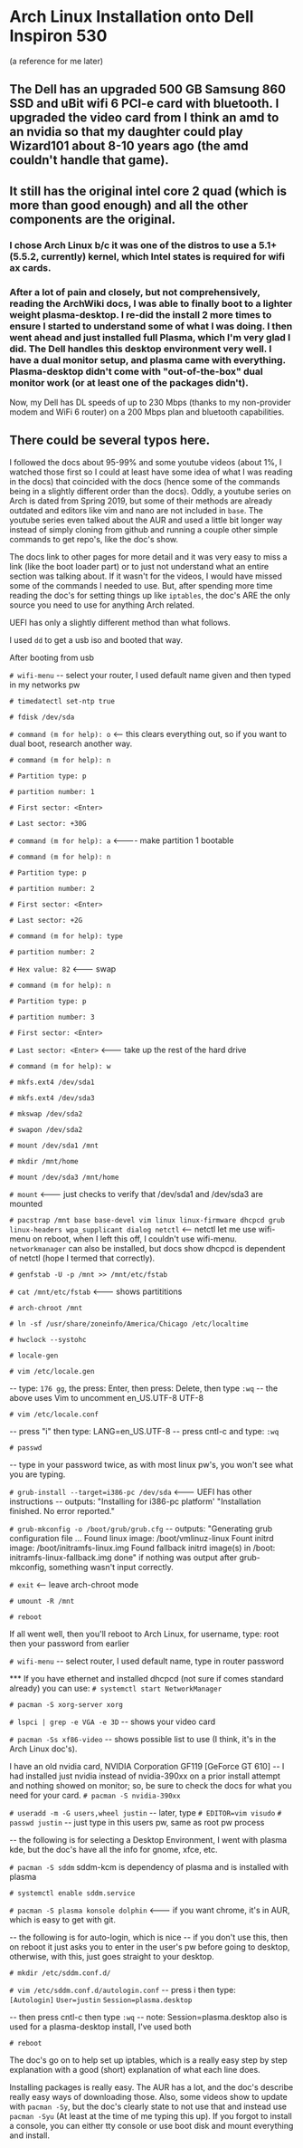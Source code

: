 # Arch Linux Installation onto Dell Inspiron 530
(a reference for me later)

## The Dell has an upgraded 500 GB Samsung 860 SSD and uBit wifi 6 PCI-e card with bluetooth. I upgraded the video card from I think an amd to an nvidia so that my daughter could play Wizard101 about 8-10 years ago (the amd couldn't handle that game).
## It still has the original intel core 2 quad (which is more than good enough) and all the other components are the original.

### I chose Arch Linux b/c it was one of the distros to use a 5.1+ (5.5.2, currently) kernel, which Intel states is required for wifi ax cards.

### After a lot of pain and closely, but not comprehensively, reading the ArchWiki docs, I was able to finally boot to a lighter weight plasma-desktop. I re-did the install 2 more times to ensure I started to understand some of what I was doing. I then went ahead and just installed full Plasma, which I'm very glad I did. The Dell handles this desktop environment very well. I have a dual monitor setup, and plasma came with everything. Plasma-desktop didn't come with "out-of-the-box" dual monitor work (or at least one of the packages didn't). 

Now, my Dell has DL speeds of up to 230 Mbps (thanks to my non-provider modem and WiFi 6 router) on a 200 Mbps plan and bluetooth capabilities. 

## There could be several typos here. 

I followed the docs about 95-99% and some youtube videos (about 1%, I watched those first so I could at least have some idea of what I was reading in the docs) that coincided with the docs (hence some of the commands being in a slightly different order than the docs). Oddly, a youtube series on Arch is dated from Spring 2019, but some of their methods are already outdated and editors like vim and nano are not included in `base`. The youtube series even talked about the AUR and used a little bit longer way instead of simply cloning from github and running a couple other simple commands to get repo's, like the doc's show.

The docs link to other pages for more detail and it was very easy to miss a link (like the boot loader part) or to just not understand what an entire section was talking about. If it wasn't for the videos, I would have missed some of the commands I needed to use. But, after spending more time reading the doc's for setting things up like `iptables`, the doc's ARE the only source you need to use for anything Arch related.

UEFI has only a slightly different method than what follows.

I used `dd` to get a usb iso and booted that way.

After booting from usb

`# wifi-menu`
  -- select your router, I used default name given and then typed in my networks pw

`# timedatectl set-ntp true`

`# fdisk /dev/sda`

`# command (m for help): o` <-- this clears everything out, so if you want to dual boot, research another way.

`# command (m for help): n`

`# Partition type: p`

`# partition number: 1`

`# First sector: <Enter>`

`# Last sector: +30G`

`# command (m for help): a` <---- make partition 1 bootable

`# command (m for help): n`

`# Partition type: p`

`# partition number: 2`

`# First sector: <Enter>`

`# Last sector: +2G`

`# command (m for help): type`

`# partition number: 2`

`# Hex value: 82` <--- swap

`# command (m for help): n`

`# Partition type: p`

`# partition number: 3`

`# First sector: <Enter>`

`# Last sector: <Enter>` <--- take up the rest of the hard drive

`# command (m for help): w`

`# mkfs.ext4 /dev/sda1`

`# mkfs.ext4 /dev/sda3`

`# mkswap /dev/sda2`

`# swapon /dev/sda2`

`# mount /dev/sda1 /mnt`

`# mkdir /mnt/home`

`# mount /dev/sda3 /mnt/home`

`# mount` <--- just checks to verify that /dev/sda1 and /dev/sda3 are mounted

`# pacstrap /mnt base base-devel vim linux linux-firmware dhcpcd grub linux-headers wpa_supplicant dialog netctl` <-- netctl let me use wifi-menu on reboot, when I left this off, I couldn't use wifi-menu. `networkmanager` can also be installed, but docs show dhcpcd is dependent of netctl (hope I termed that correctly).
 
`# genfstab -U -p /mnt >> /mnt/etc/fstab`

`# cat /mnt/etc/fstab` <--- shows partititions

`# arch-chroot /mnt`

`# ln -sf /usr/share/zoneinfo/America/Chicago /etc/localtime`

`# hwclock --systohc`

`# locale-gen`

`# vim /etc/locale.gen`

-- type: `176 gg`, the press: Enter, then press: Delete, then type `:wq`
-- the above uses Vim to uncomment en_US.UTF-8 UTF-8



`# vim /etc/locale.conf`

-- press "i" then type: LANG=en_US.UTF-8
-- press cntl-c and type: `:wq`

`# passwd`

-- type in your password twice, as with most linux pw's, you won't see what you are typing.

`# grub-install --target=i386-pc /dev/sda` <--- UEFI has other instructions
  -- outputs: "Installing for i386-pc platform'
  "Installation finished. No error reported."

`# grub-mkconfig -o /boot/grub/grub.cfg`
  -- outputs:
"Generating grub configuration file ...
 Found linux image: /boot/vmlinuz-linux
 Fount initrd image: /boot/initramfs-linux.img
 Found fallback initrd image(s) in /boot:  initramfs-linux-fallback.img
 done"
 if nothing was output after grub-mkconfig, something wasn't input correctly.
 
`# exit` <-- leave arch-chroot mode

`# umount -R /mnt`

`# reboot`

If all went well, then you'll reboot to Arch Linux,
for username, type: root
then your password from earlier

`# wifi-menu`
  -- select router, I used default name, type in router password

  *** If you have ethernet and installed dhcpcd (not sure if comes standard already) you can use:
     `# systemctl start NetworkManager`

`# pacman -S xorg-server xorg`

`# lspci | grep -e VGA -e 3D`
  -- shows your video card

`# pacman -Ss xf86-video`
  -- shows possible list to use (I think, it's in the Arch Linux doc's).

I have an old nvidia card, NVIDIA Corporation GF119 [GeForce GT 610]
  -- I had installed just nvidia instead of nvidia-390xx on a prior install attempt and nothing showed on monitor; so, be sure to check the docs for what you need for your card.
`# pacman -S nvidia-390xx`

`# useradd -m -G users,wheel justin`
 -- later, type `# EDITOR=vim visudo`
`# passwd justin`
   -- just type in this users pw, same as root pw process

-- the following is for selecting a Desktop Environment, I went with plasma kde, but the doc's have all the info for gnome, xfce, etc.

`# pacman -S sddm` sddm-kcm is dependency of plasma and is installed with plasma

`# systemctl enable sddm.service`

`# pacman -S plasma konsole dolphin` <--- if you want chrome, it's in AUR, which is easy to get with git.

-- the following is for auto-login, which is nice
  -- if you don't use this, then on reboot it just asks you to enter in the user's pw before going to desktop, otherwise, with this, just goes straight to your desktop.

`# mkdir /etc/sddm.conf.d/`

`# vim /etc/sddm.conf.d/autologin.conf`
  -- press i then type:  
     `[Autologin]`
     `User=justin`
     `Session=plasma.desktop`

  -- then press cntl-c then type `:wq`
  -- note: Session=plasma.desktop also is used for a plasma-desktop install, I've used both

`# reboot`

The doc's go on to help set up iptables, which is a really easy step by step explanation with a good (short) explanation of what each line does.

Installing packages is really easy. The AUR has a lot, and the doc's describe really easy ways of downloading those.
Also, some videos show to update with `pacman -Sy`, but the doc's clearly state to not use that and instead use `pacman -Syu` (At least at the time of me typing this up).
If you forgot to install a console, you can either tty console or use boot disk and mount everything and install.
